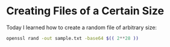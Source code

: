 # Creating Files of a Certain Size

Today I learned how to create a random file of arbitrary size:

```bash
openssl rand -out sample.txt -base64 $(( 2**28 ))
```
